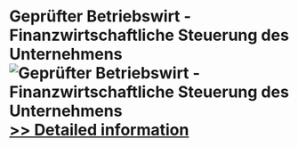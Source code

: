 # Geprüfter Betriebswirt - Finanzwirtschaftliche Steuerung des Unternehmens<br />![Geprüfter Betriebswirt - Finanzwirtschaftliche Steuerung des Unternehmens](https://mycommerce.akamaized.net/api/pimages/P300381610/BIG/300381610.JPG)<br />[>> Detailed information](https://secure.shareit.com/shareit/product.html?productid=300381610&affiliateid=200057808)